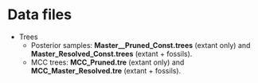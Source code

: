 # Data files

- Trees
  - Posterior samples: **Master__Pruned_Const.trees** (extant only) and **Master_Resolved_Const.trees** (extant + fossils).
  - MCC trees: **MCC_Pruned.tre** (extant only) and **MCC_Master_Resolved.tre** (extant + fossils).  
